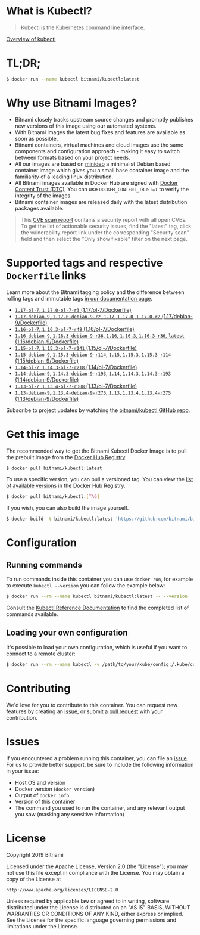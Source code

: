 
# What is Kubectl?

> Kubectl is the Kubernetes command line interface.

[Overview of kubectl](https://kubernetes.io/docs/reference/kubectl/overview/)

# TL;DR;

```bash
$ docker run --name kubectl bitnami/kubectl:latest
```

# Why use Bitnami Images?

* Bitnami closely tracks upstream source changes and promptly publishes new versions of this image using our automated systems.
* With Bitnami images the latest bug fixes and features are available as soon as possible.
* Bitnami containers, virtual machines and cloud images use the same components and configuration approach - making it easy to switch between formats based on your project needs.
* All our images are based on [minideb](https://github.com/bitnami/minideb) a minimalist Debian based container image which gives you a small base container image and the familiarity of a leading linux distribution.
* All Bitnami images available in Docker Hub are signed with [Docker Content Trust (DTC)](https://docs.docker.com/engine/security/trust/content_trust/). You can use `DOCKER_CONTENT_TRUST=1` to verify the integrity of the images.
* Bitnami container images are released daily with the latest distribution packages available.


> This [CVE scan report](https://quay.io/repository/bitnami/kubectl?tab=tags) contains a security report with all open CVEs. To get the list of actionable security issues, find the "latest" tag, click the vulnerability report link under the corresponding "Security scan" field and then select the "Only show fixable" filter on the next page.

# Supported tags and respective `Dockerfile` links

Learn more about the Bitnami tagging policy and the difference between rolling tags and immutable tags [in our documentation page](https://docs.bitnami.com/containers/how-to/understand-rolling-tags-containers/).


* [`1.17-ol-7`, `1.17.0-ol-7-r3` (1.17/ol-7/Dockerfile)](https://github.com/bitnami/bitnami-docker-kubectl/blob/1.17.0-ol-7-r3/1.17/ol-7/Dockerfile)
* [`1.17-debian-9`, `1.17.0-debian-9-r2`, `1.17`, `1.17.0`, `1.17.0-r2` (1.17/debian-9/Dockerfile)](https://github.com/bitnami/bitnami-docker-kubectl/blob/1.17.0-debian-9-r2/1.17/debian-9/Dockerfile)
* [`1.16-ol-7`, `1.16.3-ol-7-r48` (1.16/ol-7/Dockerfile)](https://github.com/bitnami/bitnami-docker-kubectl/blob/1.16.3-ol-7-r48/1.16/ol-7/Dockerfile)
* [`1.16-debian-9`, `1.16.3-debian-9-r36`, `1.16`, `1.16.3`, `1.16.3-r36`, `latest` (1.16/debian-9/Dockerfile)](https://github.com/bitnami/bitnami-docker-kubectl/blob/1.16.3-debian-9-r36/1.16/debian-9/Dockerfile)
* [`1.15-ol-7`, `1.15.3-ol-7-r141` (1.15/ol-7/Dockerfile)](https://github.com/bitnami/bitnami-docker-kubectl/blob/1.15.3-ol-7-r141/1.15/ol-7/Dockerfile)
* [`1.15-debian-9`, `1.15.3-debian-9-r114`, `1.15`, `1.15.3`, `1.15.3-r114` (1.15/debian-9/Dockerfile)](https://github.com/bitnami/bitnami-docker-kubectl/blob/1.15.3-debian-9-r114/1.15/debian-9/Dockerfile)
* [`1.14-ol-7`, `1.14.3-ol-7-r218` (1.14/ol-7/Dockerfile)](https://github.com/bitnami/bitnami-docker-kubectl/blob/1.14.3-ol-7-r218/1.14/ol-7/Dockerfile)
* [`1.14-debian-9`, `1.14.3-debian-9-r193`, `1.14`, `1.14.3`, `1.14.3-r193` (1.14/debian-9/Dockerfile)](https://github.com/bitnami/bitnami-docker-kubectl/blob/1.14.3-debian-9-r193/1.14/debian-9/Dockerfile)
* [`1.13-ol-7`, `1.13.4-ol-7-r308` (1.13/ol-7/Dockerfile)](https://github.com/bitnami/bitnami-docker-kubectl/blob/1.13.4-ol-7-r308/1.13/ol-7/Dockerfile)
* [`1.13-debian-9`, `1.13.4-debian-9-r275`, `1.13`, `1.13.4`, `1.13.4-r275` (1.13/debian-9/Dockerfile)](https://github.com/bitnami/bitnami-docker-kubectl/blob/1.13.4-debian-9-r275/1.13/debian-9/Dockerfile)

Subscribe to project updates by watching the [bitnami/kubectl GitHub repo](https://github.com/bitnami/bitnami-docker-kubectl).

# Get this image

The recommended way to get the Bitnami Kubectl Docker Image is to pull the prebuilt image from the [Docker Hub Registry](https://hub.docker.com/r/bitnami/kubectl).

```bash
$ docker pull bitnami/kubectl:latest
```

To use a specific version, you can pull a versioned tag. You can view the [list of available versions](https://hub.docker.com/r/bitnami/kubectl/tags/) in the Docker Hub Registry.

```bash
$ docker pull bitnami/kubectl:[TAG]
```

If you wish, you can also build the image yourself.

```bash
$ docker build -t bitnami/kubectl:latest 'https://github.com/bitnami/bitnami-docker-kubectl.git#master:1.16/debian-9'
```

# Configuration

## Running commands

To run commands inside this container you can use `docker run`, for example to execute `kubectl --version` you can follow the example below:

```bash
$ docker run --rm --name kubectl bitnami/kubectl:latest -- --version
```

Consult the [Kubectl Reference Documentation](https://kubernetes.io/docs/reference/generated/kubectl/kubectl-commands) to find the completed list of commands available.

## Loading your own configuration

It's possible to load your own configuration, which is useful if you want to connect to a remote cluster:

```bash
$ docker run --rm --name kubectl -v /path/to/your/kube/config:/.kube/config bitnami/kubectl:latest
```

# Contributing

We'd love for you to contribute to this container. You can request new features by creating an [issue](https://github.com/bitnami/bitnami-docker-kubectl/issues), or submit a [pull request](https://github.com/bitnami/bitnami-docker-kubectl/pulls) with your contribution.

# Issues

If you encountered a problem running this container, you can file an [issue](https://github.com/bitnami/bitnami-docker-kubectl/issues). For us to provide better support, be sure to include the following information in your issue:

- Host OS and version
- Docker version (`docker version`)
- Output of `docker info`
- Version of this container
- The command you used to run the container, and any relevant output you saw (masking any sensitive information)

# License

Copyright 2019 Bitnami

Licensed under the Apache License, Version 2.0 (the "License");
you may not use this file except in compliance with the License.
You may obtain a copy of the License at

    http://www.apache.org/licenses/LICENSE-2.0

Unless required by applicable law or agreed to in writing, software
distributed under the License is distributed on an "AS IS" BASIS,
WITHOUT WARRANTIES OR CONDITIONS OF ANY KIND, either express or implied.
See the License for the specific language governing permissions and
limitations under the License.
